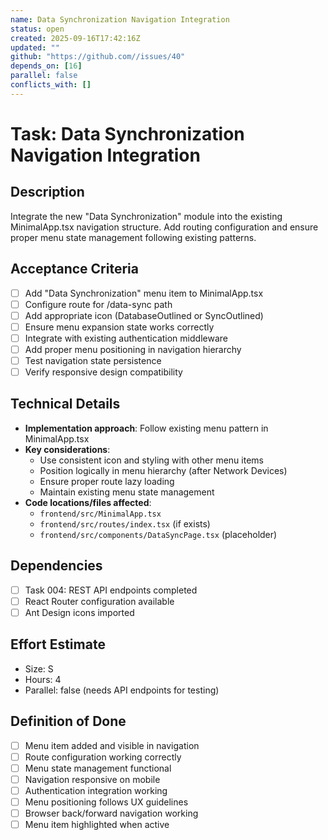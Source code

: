 ```yaml
---
name: Data Synchronization Navigation Integration
status: open
created: 2025-09-16T17:42:16Z
updated: ""
github: "https://github.com//issues/40"
depends_on: [16]
parallel: false
conflicts_with: []
---
```


# Task: Data Synchronization Navigation Integration

## Description
Integrate the new "Data Synchronization" module into the existing MinimalApp.tsx navigation structure. Add routing configuration and ensure proper menu state management following existing patterns.

## Acceptance Criteria
- [ ] Add "Data Synchronization" menu item to MinimalApp.tsx
- [ ] Configure route for /data-sync path
- [ ] Add appropriate icon (DatabaseOutlined or SyncOutlined)
- [ ] Ensure menu expansion state works correctly
- [ ] Integrate with existing authentication middleware
- [ ] Add proper menu positioning in navigation hierarchy
- [ ] Test navigation state persistence
- [ ] Verify responsive design compatibility

## Technical Details
- **Implementation approach**: Follow existing menu pattern in MinimalApp.tsx
- **Key considerations**:
  - Use consistent icon and styling with other menu items
  - Position logically in menu hierarchy (after Network Devices)
  - Ensure proper route lazy loading
  - Maintain existing menu state management
- **Code locations/files affected**:
  - `frontend/src/MinimalApp.tsx`
  - `frontend/src/routes/index.tsx` (if exists)
  - `frontend/src/components/DataSyncPage.tsx` (placeholder)

## Dependencies
- [ ] Task 004: REST API endpoints completed
- [ ] React Router configuration available
- [ ] Ant Design icons imported

## Effort Estimate
- Size: S
- Hours: 4
- Parallel: false (needs API endpoints for testing)

## Definition of Done
- [ ] Menu item added and visible in navigation
- [ ] Route configuration working correctly
- [ ] Menu state management functional
- [ ] Navigation responsive on mobile
- [ ] Authentication integration working
- [ ] Menu positioning follows UX guidelines
- [ ] Browser back/forward navigation working
- [ ] Menu item highlighted when active
